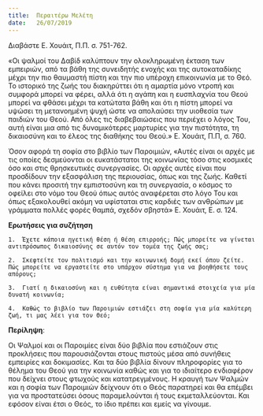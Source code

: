 ```yaml
---
title:  Περαιτέρω Μελέτη
date:   26/07/2019
---
```


Διαβάστε Ε. Χουάιτ, Π.Π. σ. 751-762.

«Οι ψαλμοί του Δαβίδ καλύπτουν την ολοκληρωμένη έκταση των εμπειριών, από τα βάθη της συνειδητής ενοχής και της αυτοκαταδίκης μέχρι την πιο θαυμαστή πίστη και την πιο υπέροχη επικοινωνία με το Θεό. Το ιστορικό της ζωής του διακηρύττει ότι η αμαρτία μόνο ντροπή και συμφορά μπορεί να φέρει, αλλά ότι η αγάπη και η ευσπλαχνία του Θεού μπορεί να φθάσει μέχρι τα κατώτατα βάθη και ότι η πίστη μπορεί να υψώσει τη μετανοημένη ψυχή ώστε να απολαύσει την υιοθεσία των παιδιών του Θεού. Από όλες τις διαβεβαιώσεις που περιέχει ο λόγος Του, αυτή είναι μια από τις δυναμικότερες μαρτυρίες για την πιστότητα, τη δικαιοσύνη και το έλεος της διαθήκης του Θεού.» Ε. Χουάιτ, Π.Π, σ. 760.

Όσον αφορά τη σοφία στο βιβλίο των Παροιμιών, «Αυτές είναι οι αρχές με τις οποίες δεσμεύονται οι ευκατάστατοι της κοινωνίας τόσο στις κοσμικές όσο και στις θρησκευτικές συνεργασίες. Οι αρχές αυτές είναι που προσδίδουν την εξασφάλιση της περιουσίας, όπως και της ζωής. Καθετί που κάνει προσιτή την εμπιστοσύνη και τη συνεργασία, ο κόσμος το οφείλει στο νόμο του Θεού όπως αυτός αναφέρεται στο λόγο Του και όπως εξακολουθεί ακόμη να υφίσταται στις καρδιές των ανθρώπων με γράμματα πολλές φορές θαμπά, σχεδόν σβηστά» Ε. Χουάιτ, Ε. σ. 124.

**Ερωτήσεις για συζήτηση**

`1.	 Έχετε κάποια ηγετική θέση ή θέση επιρροής; Πώς μπορείτε να γίνεται αντιπρόσωπος δικαιοσύνης σε αυτόν τον τομέα της ζωής σας;`

`2.	 Σκεφτείτε τον πολιτισμό και την κοινωνική δομή εκεί όπου ζείτε. Πώς μπορείτε να εργαστείτε στο υπάρχον σύστημα για να βοηθήσετε τους απόρους;`

`3.	 Γιατί η δικαιοσύνη και η ευθύτητα είναι σημαντικά στοιχεία για μία δυνατή κοινωνία;`

`4.	 Καθώς το βιβλίο των Παροιμιών εστιάζει στη σοφία για μία καλύτερη ζωή, τι μας λέει για τον Θεό;`

**Περίληψη**:

Οι Ψαλμοί και οι Παροιμίες είναι δύο βιβλία που εστιάζουν στις προκλήσεις που παρουσιάζονται στους πιστούς μέσα από συνήθεις εμπειρίες και δοκιμασίες. Και τα δύο βιβλία δίνουν πληροφορίες για το θέλημα του Θεού για την κοινωνία καθώς και για το ιδιαίτερο ενδιαφέρον που δείχνει στους φτωχούς και κατατρεγμένους. Η κραυγή των Ψαλμών και η σοφία των Παροιμιών δείχνουν ότι ο Θεός παρατηρεί και θα επέμβει για να προστατεύσει όσους παραμελούνται ή τους εκμεταλλεύονται. Και εφόσον είναι έτσι ο Θεός, το ίδιο πρέπει και εμείς να γίνουμε.